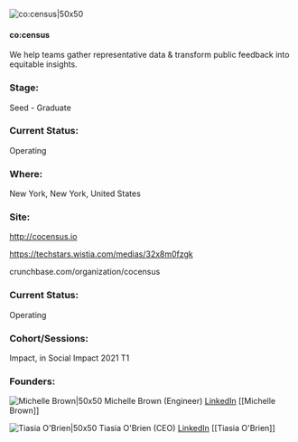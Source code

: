 

![co:census|50x50](https://apimg.techstars.com/connect/images/image_files/606ce7e6a6bd3800075a8979/original/cocensus_logo.png)

#### co:census
We help teams gather representative data & transform public feedback into equitable insights.

### Stage: 
Seed - Graduate 

### Current Status: 
Operating

### Where:
New York, New York, United States

### Site:
http://cocensus.io

https://techstars.wistia.com/medias/32x8m0fzgk

crunchbase.com/organization/cocensus

### Current Status: 
Operating

### Cohort/Sessions: 
Impact, in Social Impact 2021 T1

### Founders: 

![Michelle Brown|50x50](https://f6s-public.s3.amazonaws.com/profiles/2372013_th2.jpg) Michelle Brown (Engineer) [LinkedIn](https://linkedin.com/in/michellebrownn) [[Michelle Brown]]

![Tiasia O'Brien|50x50](https://apimg.techstars.com/connect/images/image_files/5ff6196263138d5e7a00004e/original/Tiasia_OBrien.jpg) Tiasia O'Brien (CEO) [LinkedIn](https://linkedin.com/in/tiasia-o-brien-ba38b631) [[Tiasia O'Brien]]


